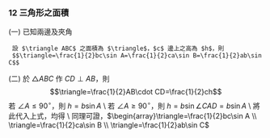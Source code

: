 ### 12 三角形之面積
(一) 已知兩邊及夾角

     設 $\triangle ABC$ 之面積為 $\triangle$，$c$ 邊上之高為 $h$，則
     $$\triangle=\frac{1}{2}bc\sin A=\frac{1}{2}ca\sin B=\frac{1}{2}ab\sin C$$
     
(二) 於 $\triangle ABC$ 作 $CD\perp AB$，則
     $$\triangle=\frac{1}{2}AB\cdot CD=\frac{1}{2}ch$$
     若 $\angle A\le 90^\circ$，則 $h=b\sin A$ \\
     若 $\angle A\ge 90^\circ$，則 $h=b\sin\angle CAD=b\sin A$ \\
     將此代入上式，均得 \\
     同理可證，$\begin{array}\triangle=\frac{1}{2}bc\sin A \\ \triangle=\frac{1}{2}ca\sin B \\ \triangle=\frac{1}{2}ab\sin C$
